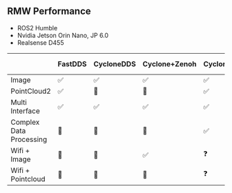   ## RMW Performance 
- ROS2 Humble
- Nvidia Jetson Orin Nano, JP 6.0
- Realsense D455


|  | FastDDS | CycloneDDS | Cyclone+Zenoh | Cyclone+Iceoryx | Cyclone+Iceoryx+Zenoh bridge |
|---|---|---|---|---|---|
| Image | :white_check_mark: | :white_check_mark: | :white_check_mark: | :white_check_mark: | :white_check_mark: |
| PointCloud2 | :white_check_mark: | :woozy_face: | :woozy_face: | :white_check_mark: | :white_check_mark: |
| Multi Interface | :white_check_mark: | :white_check_mark: | :white_check_mark: | :white_check_mark: | :white_check_mark: |
| Complex Data Processing | :woozy_face: | :cursing_face: | :cursing_face: | :white_check_mark: | :white_check_mark: |
| Wifi + Image | :woozy_face: | :cursing_face: | :white_check_mark: | :question: | :white_check_mark: |
| Wifi + Pointcloud | :cursing_face: | :cursing_face: | :woozy_face: | :question: | :white_check_mark: |